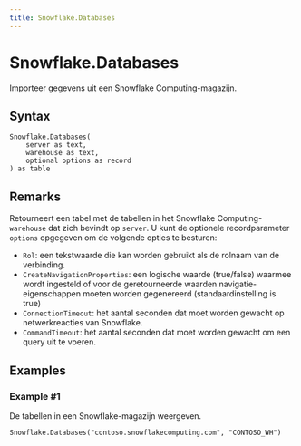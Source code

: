 ```yaml
---
title: Snowflake.Databases
---
```


# Snowflake.Databases


Importeer gegevens uit een Snowflake Computing-magazijn.


## Syntax

```powerquery
Snowflake.Databases(
    server as text,
    warehouse as text,
    optional options as record
) as table
```


## Remarks

Retourneert een tabel met de tabellen in het Snowflake Computing-<code>warehouse</code> dat zich bevindt op <code>server</code>. U kunt de optionele recordparameter <code>options</code> opgegeven om de volgende opties te besturen:<ul><li><code>Rol</code>: een tekstwaarde die kan worden gebruikt als de rolnaam van de verbinding.</li><li><code>CreateNavigationProperties</code>: een logische waarde (true/false) waarmee wordt ingesteld of voor de geretourneerde waarden navigatie-eigenschappen moeten worden gegenereerd (standaardinstelling is true)</li><li><code>ConnectionTimeout</code>: het aantal seconden dat moet worden gewacht op netwerkreacties van Snowflake.</li><li><code>CommandTimeout</code>: het aantal seconden dat moet worden gewacht om een query uit te voeren.</li></ul>    


## Examples

### Example #1 
De tabellen in een Snowflake-magazijn weergeven.
```powerquery
Snowflake.Databases("contoso.snowflakecomputing.com", "CONTOSO_WH")
```



